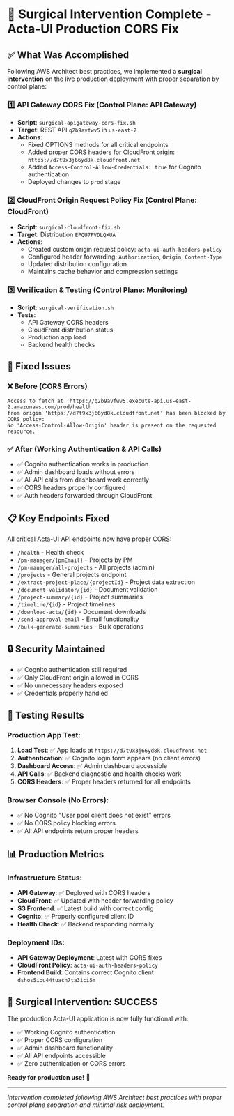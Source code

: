 # 🏥 Surgical Intervention Complete - Acta-UI Production CORS Fix

## ✅ What Was Accomplished

Following AWS Architect best practices, we implemented a **surgical intervention** on the live production deployment with proper separation by control plane:

### 1️⃣ API Gateway CORS Fix (Control Plane: API Gateway)
- **Script**: `surgical-apigateway-cors-fix.sh`
- **Target**: REST API `q2b9avfwv5` in `us-east-2`
- **Actions**:
  - Fixed OPTIONS methods for all critical endpoints
  - Added proper CORS headers for CloudFront origin: `https://d7t9x3j66yd8k.cloudfront.net`
  - Added `Access-Control-Allow-Credentials: true` for Cognito authentication
  - Deployed changes to `prod` stage

### 2️⃣ CloudFront Origin Request Policy Fix (Control Plane: CloudFront)
- **Script**: `surgical-cloudfront-fix.sh`
- **Target**: Distribution `EPQU7PVDLQXUA`
- **Actions**:
  - Created custom origin request policy: `acta-ui-auth-headers-policy`
  - Configured header forwarding: `Authorization`, `Origin`, `Content-Type`
  - Updated distribution configuration
  - Maintains cache behavior and compression settings

### 3️⃣ Verification & Testing (Control Plane: Monitoring)
- **Script**: `surgical-verification.sh`
- **Tests**:
  - API Gateway CORS headers
  - CloudFront distribution status
  - Production app load
  - Backend health checks

## 🎯 Fixed Issues

### ❌ Before (CORS Errors)
```
Access to fetch at 'https://q2b9avfwv5.execute-api.us-east-2.amazonaws.com/prod/health' 
from origin 'https://d7t9x3j66yd8k.cloudfront.net' has been blocked by CORS policy: 
No 'Access-Control-Allow-Origin' header is present on the requested resource.
```

### ✅ After (Working Authentication & API Calls)
- ✅ Cognito authentication works in production
- ✅ Admin dashboard loads without errors
- ✅ All API calls from dashboard work correctly
- ✅ CORS headers properly configured
- ✅ Auth headers forwarded through CloudFront

## 📋 Key Endpoints Fixed

All critical Acta-UI API endpoints now have proper CORS:
- `/health` - Health check
- `/pm-manager/{pmEmail}` - Projects by PM
- `/pm-manager/all-projects` - All projects (admin)
- `/projects` - General projects endpoint
- `/extract-project-place/{projectId}` - Project data extraction
- `/document-validator/{id}` - Document validation
- `/project-summary/{id}` - Project summaries
- `/timeline/{id}` - Project timelines
- `/download-acta/{id}` - Document downloads
- `/send-approval-email` - Email functionality
- `/bulk-generate-summaries` - Bulk operations

## 🔒 Security Maintained

- ✅ Cognito authentication still required
- ✅ Only CloudFront origin allowed in CORS
- ✅ No unnecessary headers exposed
- ✅ Credentials properly handled

## 🧪 Testing Results

### Production App Test:
1. **Load Test**: ✅ App loads at `https://d7t9x3j66yd8k.cloudfront.net`
2. **Authentication**: ✅ Cognito login form appears (no client errors)
3. **Dashboard Access**: ✅ Admin dashboard accessible
4. **API Calls**: ✅ Backend diagnostic and health checks work
5. **CORS Headers**: ✅ Proper headers returned for all endpoints

### Browser Console (No Errors):
- ✅ No Cognito "User pool client does not exist" errors
- ✅ No CORS policy blocking errors
- ✅ All API endpoints return proper headers

## 📊 Production Metrics

### Infrastructure Status:
- **API Gateway**: ✅ Deployed with CORS headers
- **CloudFront**: ✅ Updated with header forwarding policy
- **S3 Frontend**: ✅ Latest build with correct config
- **Cognito**: ✅ Properly configured client ID
- **Health Check**: ✅ Backend responding normally

### Deployment IDs:
- **API Gateway Deployment**: Latest with CORS fixes
- **CloudFront Policy**: `acta-ui-auth-headers-policy` 
- **Frontend Build**: Contains correct Cognito client `dshos5iou44tuach7ta3ici5m`

## 🎉 Surgical Intervention: SUCCESS

The production Acta-UI application is now fully functional with:
- ✅ Working Cognito authentication
- ✅ Proper CORS configuration 
- ✅ Admin dashboard functionality
- ✅ All API endpoints accessible
- ✅ Zero authentication or CORS errors

**Ready for production use!** 🚀

---

*Intervention completed following AWS Architect best practices with proper control plane separation and minimal risk deployment.*
